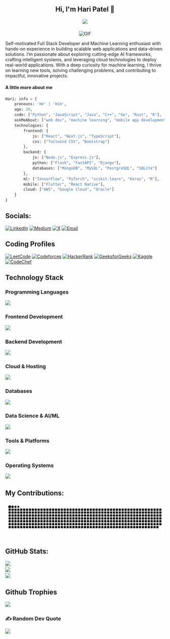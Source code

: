 <h2 align="center">Hi, I'm Hari Patel 👋</h2>
<p align="center">
  <a href="https://github.com/DenverCoder1/readme-typing-svg"><img src="https://readme-typing-svg.herokuapp.com?&font=IBM+Plex+Sans&color=F72EE2&size=25&duration=3000&pause=1000&center=true&width=600&lines=Welcome+to+my+GitHub+Profile!;I'm+a++ML+Enthusiast+and+Full+Stack+Developer;" /></a>
</p>

<p align="center">
  <img align="middle" alt="GIF" src="https://user-images.githubusercontent.com/74038190/212750672-2f3f2b50-c84f-4ed8-a60a-849ae69ff9df.gif" />
</p>

<p>
Self-motivated Full Stack Developer and Machine Learning enthusiast with hands-on experience in building scalable web applications and data-driven solutions. I’m passionate about exploring cutting-edge AI frameworks, crafting intelligent systems, and leveraging cloud technologies to deploy real-world applications. With a deep curiosity for machine learning, I thrive on learning new tools, solving challenging problems, and contributing to impactful, innovative projects.
</p>


#### A little more about me
```python
Hari: info = {
    pronouns: 'He' | 'Him',
    age: 20,  
    code: ["Python", "JavaScript", "Java", "C++", "Go", "Rust", "R"],
    askMeAbout: ["web dev", "machine learning", "mobile app development"],
    technologies: {
        frontend: {
            js: ["React", "Next.js", "TypeScript"],
            css: ["Tailwind CSS", "Bootstrap"]
        },
        backend: {
            js: ["Node.js", "Express.js"],
            python: ["Flask", "FastAPI", "Django"],
            databases: ["MongoDB", "MySQL", "PostgreSQL", "SQLite"]
        },
        ml: ["TensorFlow", "PyTorch", "scikit-learn", "Keras", "R"],
        mobile: ["Flutter", "React Native"],
        cloud: ["AWS", "Google Cloud", "Oracle"]
    }
}
```
## Socials:
[![LinkedIn](https://img.shields.io/badge/LinkedIn-0077B5?style=for-the-badge&logo=linkedin&logoColor=white)](https://linkedin.com/in/haripatel87) 
[![Medium](https://img.shields.io/badge/Medium-12100E?style=for-the-badge&logo=medium&logoColor=white)](https://medium.com/@haripatel07) 
[![X](https://img.shields.io/badge/X-000000?style=for-the-badge&logo=x&logoColor=white)](https://x.com/AJDevil07) 
[![Email](https://img.shields.io/badge/Email-D14836?style=for-the-badge&logo=gmail&logoColor=white)](mailto:patelhariv18@gmail.com)
 

## Coding Profiles
[![LeetCode](https://img.shields.io/badge/LeetCode-FFA116?style=for-the-badge&logo=LeetCode&logoColor=black)](https://leetcode.com/haripatel87/)
[![Codeforces](https://img.shields.io/badge/Codeforces-445f9d?style=for-the-badge&logo=Codeforces&logoColor=white)](https://codeforces.com/profile/haripatel07)
[![HackerRank](https://img.shields.io/badge/HackerRank-2EC866?style=for-the-badge&logo=HackerRank&logoColor=white)](https://www.hackerrank.com/haripatel07)
[![GeeksforGeeks](https://img.shields.io/badge/GeeksforGeeks-0F9D58?style=for-the-badge&logo=GeeksforGeeks&logoColor=white)](https://auth.geeksforgeeks.org/user/haripatel07)
[![Kaggle](https://img.shields.io/badge/Kaggle-20BEFF?style=for-the-badge&logo=Kaggle&logoColor=white)](https://www.kaggle.com/harivpatel)
[![CodeChef](https://img.shields.io/badge/CodeChef-5B4638?style=for-the-badge&logo=CodeChef&logoColor=white)](https://www.codechef.com/users/haripatel07)


## Technology Stack

### Programming Languages
<p align="left">
  <img src="https://skillicons.dev/icons?i=c,cpp,css,dart,go,html,java,js,powershell,python,r,rust,ts" />
</p>

### Frontend Development
<p align="left">
  <img src="https://skillicons.dev/icons?i=bootstrap,flutter,nextjs,react,tailwind,vite,wordpress" />
</p>

### Backend Development
<p align="left">
  <img src="https://skillicons.dev/icons?i=django,express,fastapi,flask,nodejs" />
</p>

### Cloud & Hosting
<p align="left">
  <img src="https://skillicons.dev/icons?i=gcp,netlify,vercel,render" />
</p>

### Databases
<p align="left">
  <img src="https://skillicons.dev/icons?i=mongodb,mysql,postgres,sqlite" />
</p>

### Data Science & AI/ML
<p align="left">
  <img src="https://skillicons.dev/icons?i=opencv,tensorflow,pytorch,sklearn" />
</p>

### Tools & Platforms
<p align="left">
  <img src="https://skillicons.dev/icons?i=git,github,vscode" />
</p>

### Operating Systems
<p align="left">
  <img src="https://skillicons.dev/icons?i=windows,linux"/>
</p>

## My Contributions:
![Contribution grid snake animation](https://raw.githubusercontent.com/platane/snk/output/github-contribution-grid-snake-dark.svg)

## GitHub Stats:
![](https://github-readme-stats.vercel.app/api?username=haripatel07&theme=tokyonight&hide_border=false&include_all_commits=true&count_private=true)<br/>
![](https://nirzak-streak-stats.vercel.app/?user=haripatel07&theme=tokyonight&hide_border=false)<br/>
![](https://github-readme-stats.vercel.app/api/top-langs/?username=haripatel07&theme=tokyonight&hide_border=false&include_all_commits=true&count_private=true&layout=compact)

## Github Trophies
![](https://github-profile-trophy.vercel.app/?username=haripatel07&theme=dracula&title=-Reviews)

### ✍️ Random Dev Quote
![](https://quotes-github-readme.vercel.app/api?type=horizontal&theme=tokyonight)
